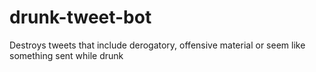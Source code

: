 # drunk-tweet-bot
Destroys tweets that include derogatory, offensive material or seem like something sent while drunk
